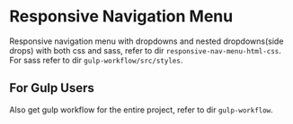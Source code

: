 # Responsive Navigation Menu

Responsive navigation menu with dropdowns and nested dropdowns(side drops) with both css and sass, refer to dir `responsive-nav-menu-html-css`. 
For sass refer to dir `gulp-workflow/src/styles`.

## For Gulp Users
Also get gulp workflow for the entire project, refer to  dir `gulp-workflow`.
